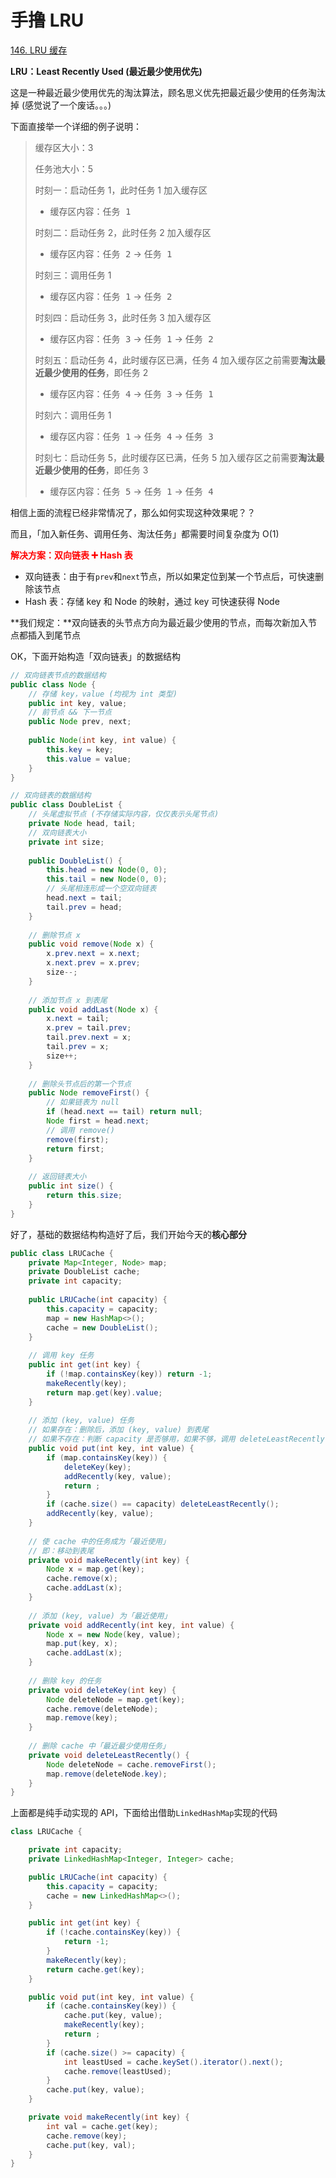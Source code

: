# 手撸 LRU

[146. LRU 缓存](https://leetcode-cn.com/problems/lru-cache/)



**LRU：Least Recently Used (最近最少使用优先)**

这是一种最近最少使用优先的淘汰算法，顾名思义优先把最近最少使用的任务淘汰掉 (感觉说了一个废话。。。)

下面直接举一个详细的例子说明：

> 缓存区大小：3
>
> 任务池大小：5
>
> 时刻一：启动任务 1，此时任务 1 加入缓存区
>
> - 缓存区内容：<kbd>任务 1</kbd>
>
> 时刻二：启动任务 2，此时任务 2 加入缓存区
>
> - 缓存区内容：<kbd>任务 2</kbd> -> <kbd>任务 1</kbd>
>
> 时刻三：调用任务 1
>
> - 缓存区内容：<kbd>任务 1</kbd> -> <kbd>任务 2</kbd>
>
> 时刻四：启动任务 3，此时任务 3 加入缓存区
>
> - 缓存区内容：<kbd>任务 3</kbd> -> <kbd>任务 1</kbd> -> <kbd>任务 2</kbd>
>
> 时刻五：启动任务 4，此时缓存区已满，任务 4 加入缓存区之前需要**淘汰最近最少使用的任务**，即任务 2
>
> - 缓存区内容：<kbd>任务 4</kbd> -> <kbd>任务 3</kbd> -> <kbd>任务 1</kbd>
>
> 时刻六：调用任务 1
>
> - 缓存区内容：<kbd>任务 1</kbd> -> <kbd>任务 4</kbd> -> <kbd>任务 3</kbd>
>
> 时刻七：启动任务 5，此时缓存区已满，任务 5 加入缓存区之前需要**淘汰最近最少使用的任务**，即任务 3
>
> - 缓存区内容：<kbd>任务 5</kbd> -> <kbd>任务 1</kbd> -> <kbd>任务 4</kbd>

相信上面的流程已经非常情况了，那么如何实现这种效果呢？？

而且，「加入新任务、调用任务、淘汰任务」都需要时间复杂度为 O(1)

**<font color='red'>解决方案：双向链表 ➕ Hash 表</font>**

- 双向链表：由于有`prev`和`next`节点，所以如果定位到某一个节点后，可快速删除该节点
- Hash 表：存储 key 和 Node 的映射，通过 key 可快速获得 Node

**我们规定：**双向链表的头节点方向为最近最少使用的节点，而每次新加入节点都插入到尾节点

OK，下面开始构造「双向链表」的数据结构

```java
// 双向链表节点的数据结构
public class Node {
    // 存储 key，value (均视为 int 类型)
    public int key, value;
    // 前节点 && 下一节点
    public Node prev, next;
    
    public Node(int key, int value) {
        this.key = key;
        this.value = value;
    }
}

// 双向链表的数据结构
public class DoubleList {
    // 头尾虚拟节点 (不存储实际内容，仅仅表示头尾节点)
    private Node head, tail;
    // 双向链表大小
    private int size;
    
    public DoubleList() {
        this.head = new Node(0, 0);
        this.tail = new Node(0, 0);
        // 头尾相连形成一个空双向链表
        head.next = tail;
        tail.prev = head;
    }
    
    // 删除节点 x
    public void remove(Node x) {
        x.prev.next = x.next;
        x.next.prev = x.prev;
        size--;
    }
    
    // 添加节点 x 到表尾
    public void addLast(Node x) {
        x.next = tail;
        x.prev = tail.prev;
        tail.prev.next = x;
        tail.prev = x;
        size++;
    }
    
    // 删除头节点后的第一个节点
    public Node removeFirst() {
        // 如果链表为 null
        if (head.next == tail) return null;
        Node first = head.next;
        // 调用 remove()
        remove(first);
        return first;
    }
    
    // 返回链表大小
    public int size() {
        return this.size;
    }
}
```

好了，基础的数据结构构造好了后，我们开始今天的**核心部分**

```java
public class LRUCache {
    private Map<Integer, Node> map;
    private DoubleList cache;
    private int capacity;
    
    public LRUCache(int capacity) {
        this.capacity = capacity;
        map = new HashMap<>();
        cache = new DoubleList();
    }
    
    // 调用 key 任务
    public int get(int key) {
        if (!map.containsKey(key)) return -1;
        makeRecently(key);
        return map.get(key).value;
    }
    
    // 添加 (key, value) 任务
    // 如果存在：删除后，添加 (key, value) 到表尾
    // 如果不存在：判断 capacity 是否够用，如果不够，调用 deleteLeastRecently()
    public void put(int key, int value) {
        if (map.containsKey(key)) {
            deleteKey(key);
            addRecently(key, value);
            return ;
        }
        if (cache.size() == capacity) deleteLeastRecently();
        addRecently(key, value);
    }
    
    // 使 cache 中的任务成为「最近使用」
    // 即：移动到表尾
    private void makeRecently(int key) {
        Node x = map.get(key);
        cache.remove(x);
        cache.addLast(x);
    }
    
    // 添加 (key, value) 为「最近使用」
    private void addRecently(int key, int value) {
        Node x = new Node(key, value);
        map.put(key, x);
        cache.addLast(x);
    }
    
    // 删除 key 的任务
    private void deleteKey(int key) {
        Node deleteNode = map.get(key);
        cache.remove(deleteNode);
        map.remove(key);
    }
    
    // 删除 cache 中「最近最少使用任务」
    private void deleteLeastRecently() {
        Node deleteNode = cache.removeFirst();
        map.remove(deleteNode.key);
    }
}
```



上面都是纯手动实现的 API，下面给出借助`LinkedHashMap`实现的代码

```java
class LRUCache {

    private int capacity;
    private LinkedHashMap<Integer, Integer> cache;

    public LRUCache(int capacity) {
        this.capacity = capacity;
        cache = new LinkedHashMap<>();
    }

    public int get(int key) {
        if (!cache.containsKey(key)) {
            return -1;
        }
        makeRecently(key);
        return cache.get(key);
    }

    public void put(int key, int value) {
        if (cache.containsKey(key)) {
            cache.put(key, value);
            makeRecently(key);
            return ;
        }
        if (cache.size() >= capacity) {
            int leastUsed = cache.keySet().iterator().next();
            cache.remove(leastUsed);
        }
        cache.put(key, value);
    }

    private void makeRecently(int key) {
        int val = cache.get(key);
        cache.remove(key);
        cache.put(key, val);
    }
}
```

